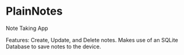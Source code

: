 # PlainNotes
Note Taking App

<Download Apk>
<Click launcher icon>

Features: Create, Update, and Delete notes.
Makes use of an SQLite Database to save notes to the device.
